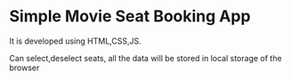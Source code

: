 # Simple Movie Seat Booking App
It is developed using HTML,CSS,JS.


Can select,deselect seats, all the data will be stored in local storage of the browser
